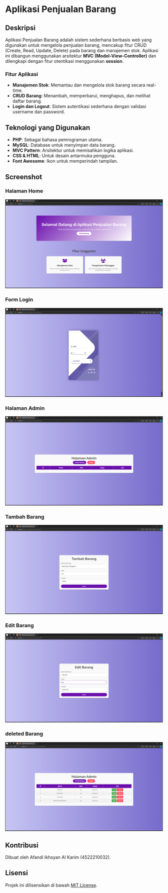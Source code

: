 # Aplikasi Penjualan Barang

## Deskripsi

Aplikasi Penjualan Barang adalah sistem sederhana berbasis web yang digunakan untuk mengelola penjualan barang, mencakup fitur CRUD (Create, Read, Update, Delete) pada barang dan manajemen stok. Aplikasi ini dibangun menggunakan arsitektur **MVC (Model-View-Controller)** dan dilengkapi dengan fitur otentikasi menggunakan **session**.
### Fitur Aplikasi
- **Manajemen Stok**: Memantau dan mengelola stok barang secara real-time.
- **CRUD Barang**: Menambah, memperbarui, menghapus, dan melihat daftar barang.
- **Login dan Logout**: Sistem autentikasi sederhana dengan validasi username dan password.

## Teknologi yang Digunakan

- **PHP**: Sebagai bahasa pemrograman utama.
- **MySQL**: Database untuk menyimpan data barang.
- **MVC Pattern**: Arsitektur untuk memisahkan logika aplikasi.
- **CSS & HTML**: Untuk desain antarmuka pengguna.
- **Font Awesome**: Ikon untuk memperindah tampilan.

## Screenshot

### Halaman Home
![Halaman Home](screenshots/home.png)

### Form Login
![Form Login](screenshots/login.png)

### Halaman Admin
![Halaman Admin](screenshots/admin.png)

### Tambah Barang
![Tambah Barang](screenshots/add.png)

### Edit Barang
![Edit Barang](screenshots/edit.png)

### deleted Barang
![Edit Barang](screenshots/delete.png)

## Kontribusi
Dibuat oleh Afandi Ikhsyan Al Karim (4522210032).

## Lisensi
Projek ini dilisensikan di bawah [MIT License](LICENSE).
